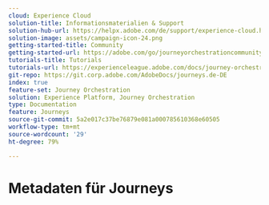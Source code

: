 ```yaml
---
cloud: Experience Cloud
solution-title: Informationsmaterialien & Support
solution-hub-url: https://helpx.adobe.com/de/support/experience-cloud.html
solution-image: assets/campaign-icon-24.png
getting-started-title: Community
getting-started-url: https://adobe.com/go/journeyorchestrationcommunity_de
tutorials-title: Tutorials
tutorials-url: https://experienceleague.adobe.com/docs/journey-orchestration-learn/tutorials/understanding-journey-orchestration.html
git-repo: https://git.corp.adobe.com/AdobeDocs/journeys.de-DE
index: true
feature-set: Journey Orchestration
solution: Experience Platform, Journey Orchestration
type: Documentation
feature: Journeys
source-git-commit: 5a2e017c37be76879e081a000785610368e60505
workflow-type: tm+mt
source-wordcount: '29'
ht-degree: 79%

---
```



# Metadaten für Journeys
